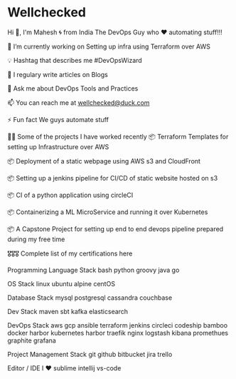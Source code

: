 # Wellchecked
Hi 👋, I'm Mahesh 🌀 from India
The DevOps Guy who ♥ automating stuff!!!




🌱 I’m currently working on Setting up infra using Terraform over AWS

💡 Hashtag that describes me #DevOpsWizard

📝 I regulary write articles on Blogs

💬 Ask me about DevOps Tools and Practices

📫 You can reach me at wellchecked@duck.com 

⚡ Fun fact We guys automate stuff

👨‍💻 Some of the projects I have worked recently
📦 Terraform Templates for setting up Infrastructure over AWS 

📦 Deployment of a static webpage using AWS s3 and CloudFront 

📦 Setting up a jenkins pipeline for CI/CD of static website hosted on s3 

📦 CI of a python application using circleCI 

📦 Containerizing a ML MicroService and running it over Kubernetes 

📦 A Capstone Project for setting up end to end devops pipeline prepared during my free time

🎖🎖🎖 Complete list of my certifications here

Programming Language Stack
bash python groovy java go

OS Stack
linux ubuntu alpine centOS

Database Stack
mysql postgresql cassandra couchbase

Dev Stack
maven sbt kafka elasticsearch

DevOps Stack
aws gcp ansible terraform jenkins circleci codeship bamboo docker harbor kubernetes harbor traefik nginx logstash kibana promethues graphite grafana

Project Management Stack
git github bitbucket jira trello

Editor / IDE I ♥
sublime intellij vs-code
